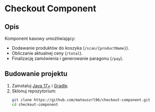 # Checkout Component

## Opis
Komponent kasowy umożliwiający:
- Dodawanie produktów do koszyka (`/scan/{productName}`).
- Obliczanie aktualnej ceny (`/total`).
- Finalizację zamówienia i generowanie paragonu (`/pay`).

## Budowanie projektu
1. Zainstaluj [Java 17+](https://www.oracle.com/java/technologies/javase-jdk17-downloads.html) i [Gradle](https://gradle.org/).
2. Sklonuj repozytorium:
   ```bash
   git clone https://github.com/mateuszrl96/checkout-component.git
   cd checkout-component